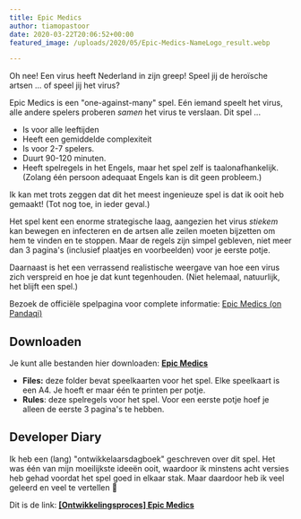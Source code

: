 ```yaml
---
title: Epic Medics
author: tiamopastoor
date: 2020-03-22T20:06:52+00:00
featured_image: /uploads/2020/05/Epic-Medics-NameLogo_result.webp

---
```

Oh nee! Een virus heeft Nederland in zijn greep! Speel jij de heroïsche artsen ... of speel jij het virus?

Epic Medics is een "one-against-many" spel. Eén iemand speelt het virus, alle andere spelers proberen _samen_ het virus te verslaan. Dit spel ...

  * Is voor alle leeftijden
  * Heeft een gemiddelde complexiteit
  * Is voor 2-7 spelers.
  * Duurt 90-120 minuten.
  * Heeft spelregels in het Engels, maar het spel zelf is taalonafhankelijk. (Zolang één persoon adequaat Engels kan is dit geen probleem.)

Ik kan met trots zeggen dat dit het meest ingenieuze spel is dat ik ooit heb gemaakt! (Tot nog toe, in ieder geval.)

Het spel kent een enorme strategische laag, aangezien het virus _stiekem_ kan bewegen en infecteren en de artsen alle zeilen moeten bijzetten om hem te vinden en te stoppen. Maar de regels zijn simpel gebleven, niet meer dan 3 pagina's (inclusief plaatjes en voorbeelden) voor je eerste potje.

Daarnaast is het een verrassend realistische weergave van hoe een virus zich verspreid en hoe je dat kunt tegenhouden. (Niet helemaal, natuurlijk, het blijft een spel.)

Bezoek de officiële spelpagina voor complete informatie: [Epic Medics (on Pandaqi)][1]

## Downloaden

Je kunt alle bestanden hier downloaden: [**Epic Medics**][2]

  * **Files:** deze folder bevat speelkaarten voor het spel. Elke speelkaart is een A4. Je hoeft er maar één te printen per potje.
  * **Rules**: deze spelregels voor het spel. Voor een eerste potje hoef je alleen de eerste 3 pagina's te hebben.

## Developer Diary

Ik heb een (lang) "ontwikkelaarsdagboek" geschreven over dit spel. Het was één van mijn moeilijkste ideeën ooit, waardoor ik minstens acht versies heb gehad voordat het spel goed in elkaar stak. Maar daardoor heb ik veel geleerd en veel te vertellen 🙂

Dit is de link: [**[Ontwikkelingsproces] Epic Medics**][3]

 [1]: https://pandaqi.com/epic-medics/
 [2]: https://drive.google.com/open?id=1bZ0z3L63sfoK-iMKIQFG8yPzU5Efe9b-
 [3]: https://nietdathetuitmaakt.nl/bordspellen/epic-medics/ontwikkelingsproces-epic-medics/